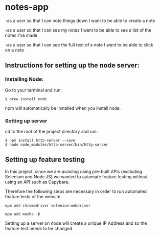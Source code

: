 # notes-app
-as a user
so that I can note things down
I want to be able to create a note

-as a user
so that I can see my notes
I want to be able to see a list of the notes I've made

-as a user
so that I can see the full text of a note
I want to be able to click on a note

## Instructions for setting up the node server:

### Installing Node:
Go to your terminal and run:
```
$ brew install node
```
npm will automatically be installed when you install node.

### Setting up server
cd to the root of the project directory and run:
```
$ npm install http-server --save
$ node node_modules/http-server/bin/http-server
```

## Setting up feature testing
In this project, since we are avoiding using pre-built APIs (excluding Selenium and Node JS) we wanted to automate feature testing without using an API such as Capybara.

Therefore the following steps are necessary in order to run automated feature tests of the website:

```
npm add chromedriver selenium-webdriver

npm add mocha -D
```

Setting up a server on node will create a unique IP Address and so the feature
test needs to be changed
